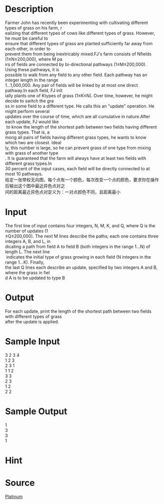 
# Description

<div class="content"><div>Farmer John has recently been experimenting with cultivating different types of grass on his farm, r</div>
<div>ealizing that different types of cows like different types of grass. However, he must be careful to </div>
<div>ensure that different types of grass are planted sufficiently far away from each-other, in order to </div>
<div>prevent them from being inextricably mixed.FJ&#39;s farm consists of Nfields (1≤N≤200,000), where M pa</div>
<div>irs of fields are connected by bi-directional pathways (1≤M≤200,000). Using these pathways, it is </div>
<div>possible to walk from any field to any other field. Each pathway has an integer length in the range </div>
<div>1…1,000,000. Any pair of fields will be linked by at most one direct pathway.In each field, FJ init</div>
<div>ially plants one of Ktypes of grass (1≤K≤N). Over time, however, he might decide to switch the gra</div>
<div>ss in some field to a different type. He calls this an &#34;update&#34; operation. He might perform several </div>
<div>updates over the course of time, which are all cumulative in nature.After each update, FJ would like</div>
<div> to know the length of the shortest path between two fields having different grass types. That is, a</div>
<div>mong all pairs of fields having different grass types, he wants to know which two are closest. Ideal</div>
<div>ly, this number is large, so he can prevent grass of one type from mixing with grass of another type</div>
<div>. It is guaranteed that the farm will always have at least two fields with different grass types.In </div>
<div>30 percent of the input cases, each field will be directly connected to at most 10 pathways.</div>
<div>
<div>给定一张带权无向图，每个点有一个颜色，每次改变一个点的颜色，要求你在操作后输出这个图中最近异色点对之</div>
<div>间的距离最近异色点对定义为：一对点颜色不同，且距离最小</div>
</div>
<p></p></div>

# Input

<div class="content"><div>The first line of input contains four integers, N, M, K, and Q, where Q is the number of updates (1</div>
<div>≤Q≤200,000). The next M lines describe the paths; each one contains three integers A, B, and L, in</div>
<div>dicating a path from field A to field B (both integers in the range 1…N) of length L. The next line</div>
<div> indicates the initial type of grass growing in each field (N integers in the range 1…K). Finally, </div>
<div>the last Q lines each describe an update, specified by two integers A and B, where the grass in fiel</div>
<div>d A is to be updated to type B</div>
<p></p></div>

# Output

<div class="content"><div>For each update, print the length of the shortest path between two fields with different types of grass</div>
<div>
<div>after the update is applied.</div>
</div>
<p></p></div>

# Sample Input

<div class="content"><span class="sampledata">3 2 3 4<br/>
1 2 3<br/>
2 3 1<br/>
1 1 2<br/>
3 3<br/>
2 3<br/>
1 2<br/>
2 2</span></div>

# Sample Output

<div class="content"><span class="sampledata">1<br/>
3<br/>
3<br/>
1<br/>
</span></div>

# Hint

<div class="content"><p></p></div>

# Source

<div class="content"><p><a href="problemset.php?search=Platinum">Platinum</a></p></div>


